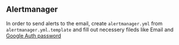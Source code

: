 ## Alertmanager

In order to send alerts to the email, create `alertmanager.yml` from `alertmanager.yml.template` and fill out necessery fileds like Email and [Google Auth password](https://support.google.com/accounts/answer/185833?hl=en)
